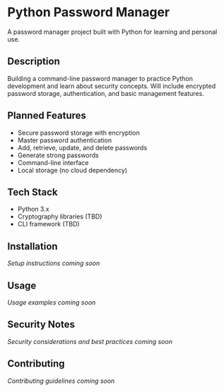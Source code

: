 # Python Password Manager

A password manager project built with Python for learning and personal use.

## Description

Building a command-line password manager to practice Python development and learn about security concepts. Will include encrypted password storage, authentication, and basic management features.

## Planned Features

- Secure password storage with encryption
- Master password authentication
- Add, retrieve, update, and delete passwords
- Generate strong passwords
- Command-line interface
- Local storage (no cloud dependency)

## Tech Stack

- Python 3.x
- Cryptography libraries (TBD)
- CLI framework (TBD)

## Installation

*Setup instructions coming soon*

## Usage

*Usage examples coming soon*

## Security Notes

*Security considerations and best practices coming soon*

## Contributing

*Contributing guidelines coming soon*
